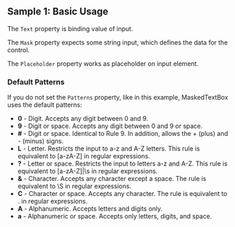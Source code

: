 ## Sample 1: Basic Usage

The `Text` property is binding value of input.

The `Mask` property expects some string input, which defines the data for the control.

The `Placeholder` property works as placeholder on input element.

### Default Patterns

If you do not set the `Patterns` property, like in this example, MaskedTextBox uses the default patterns:

 - **0** - Digit. Accepts any digit between 0 and 9.
 - **9** - Digit or space. Accepts any digit between 0 and 9 or space.
 - **#** - Digit or space. Identical to Rule 9. In addition, allows the + (plus) and - (minus) signs.
 - **L** - Letter. Restricts the input to a-z and A-Z letters. This rule is equivalent to [a-zA-Z] in regular expressions.
 - **?** - Letter or space. Restricts the input to letters a-z and A-Z. This rule is equivalent to [a-zA-Z]|\s in regular expressions.
 - **&** - Character. Accepts any character except a space. The rule is equivalent to \S in regular expressions.
 - **C** - Character or space. Accepts any character. The rule is equivalent to . in regular expressions.
 - **A** - Alphanumeric. Accepts letters and digits only.
 - **a** - Alphanumeric or space. Accepts only letters, digits, and space.